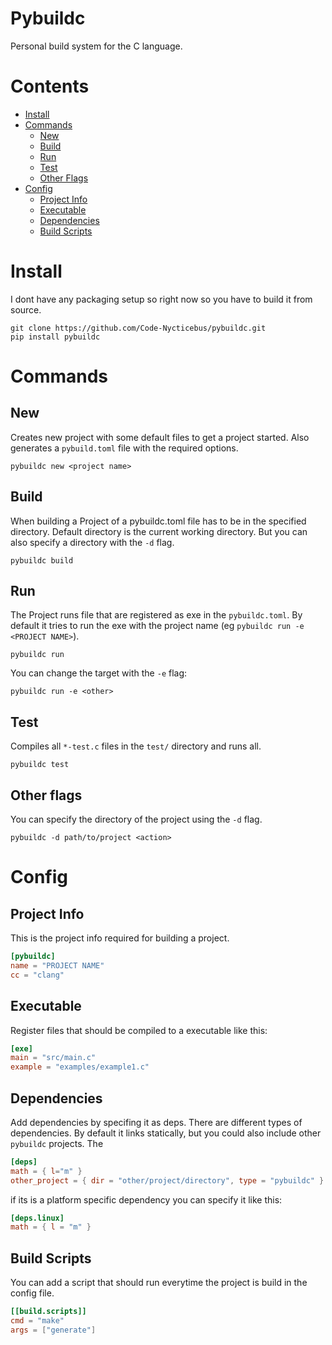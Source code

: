 # Pybuildc
Personal build system for the C language.  

# Contents
- [Install](#install)
- [Commands](#commands)
  - [New](#new)
  - [Build](#build)
  - [Run](#run)
  - [Test](#test)
  - [Other Flags](#other-flags)
- [Config](#config)
  - [Project Info](#project-info)
  - [Executable](#executable)
  - [Dependencies](#dependencies)
  - [Build Scripts](#build-scripts)

# Install
I dont have any packaging setup so right now so you have to build it from source.

```terminal
git clone https://github.com/Code-Nycticebus/pybuildc.git
pip install pybuildc
```

# Commands
## New
Creates new project with some default files to get a project started. Also generates a `pybuild.toml` file with the required options.

```terminal
pybuildc new <project name>
```

## Build
When building a Project of a pybuildc.toml file has to be in the specified directory.
Default directory is the current working directory. But you can also specify a directory with the `-d` flag.

```terminal
pybuildc build
```
## Run

The Project runs file that are registered as exe in the `pybuildc.toml`. By default it tries to run the exe with the project name (eg `pybuildc run -e <PROJECT NAME>`).
```terminal
pybuildc run
```

You can change the target with the `-e` flag: 
```terminal
pybuildc run -e <other>
```  
## Test
Compiles all `*-test.c` files in the `test/` directory and runs all. 

```terminal
pybuildc test
```

## Other flags
You can specify the directory of the project using the `-d` flag. 

```terminal
pybuildc -d path/to/project <action>
```

# Config

## Project Info
This is the project info required for building a project.
```toml
[pybuildc]
name = "PROJECT NAME"
cc = "clang"
```


## Executable
Register files that should be compiled to a executable like this:
```toml
[exe]
main = "src/main.c"
example = "examples/example1.c"
```

## Dependencies
Add dependencies by specifing it as deps. There are different types of dependencies. By default it links statically, but you could also include other `pybuildc` projects. The 
```toml
[deps]
math = { l="m" }
other_project = { dir = "other/project/directory", type = "pybuildc" }
```

if its is a platform specific dependency you can specify it like this:
```toml
[deps.linux]
math = { l = "m" }
```

## Build Scripts
You can add a script that should run everytime the project is build in the config file.
```toml
[[build.scripts]]
cmd = "make"
args = ["generate"]
```
